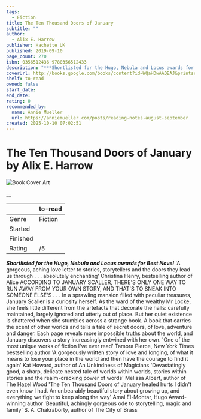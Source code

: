 ```yaml
---
tags:
  - Fiction
title: The Ten Thousand Doors of January
subtitle: ""
author:
  - Alix E. Harrow
publisher: Hachette UK
published: 2019-09-10
page_count: 270
isbn: 0356512436 9780356512433
description: "***Shortlisted for the Hugo, Nebula and Locus awards for Best Novel*** 'A gorgeous, aching love letter to stories, storytellers and the doors they lead us through . . . absolutely enchanting' Christina Henry, bestselling author of Alice ACCORDING TO JANUARY SCALLER, THERE'S ONLY ONE WAY TO RUN AWAY FROM YOUR OWN STORY, AND THAT'S TO SNEAK INTO SOMEONE ELSE'S . . . In a sprawling mansion filled with peculiar treasures, January Scaller is a curiosity herself. As the ward of the wealthy Mr Locke, she feels little different from the artefacts that decorate the halls: carefully maintained, largely ignored and utterly out of place. But her quiet existence is shattered when she stumbles across a strange book. A book that carries the scent of other worlds and tells a tale of secret doors, of love, adventure and danger. Each page reveals more impossible truths about the world, and January discovers a story increasingly entwined with her own. 'One of the most unique works of fiction I've ever read' Tamora Pierce, New York Times bestselling author 'A gorgeously written story of love and longing, of what it means to lose your place in the world and then have the courage to find it again' Kat Howard, author of An Unkindness of Magicians 'Devastatingly good, a sharp, delicate nested tale of worlds within worlds, stories within stories and the realm-cracking power of words' Melissa Albert, author of The Hazel Wood 'The Ten Thousand Doors of January healed hurts I didn't even know I had. An unbearably beautiful story about growing up, and everything we fight to keep along the way' Amal El-Mohtar, Hugo Award-winning author 'Beautiful, achingly gorgeous ode to storytelling, magic and family' S. A. Chakraborty, author of The City of Brass"
coverUrl: http://books.google.com/books/content?id=WQaHDwAAQBAJ&printsec=frontcover&img=1&zoom=1&source=gbs_api
shelf: to-read
owned: false
start_date:
end_date:
rating: 0
recommended_by:
  name: Annie Mueller
  url: https://anniemueller.com/posts/reading-notes-august-september
created: 2025-10-10 07:02:51
---
```


# The Ten Thousand Doors of January by Alix E. Harrow

![Book Cover Art](http://books.google.com/books/content?id=WQaHDwAAQBAJ&printsec=frontcover&img=1&zoom=1&source=gbs_api)

__

| &nbsp; | to-read |
| --- | --- |
| Genre | Fiction |
| Started |  |
| Finished |  |
| Rating | /5 |

***Shortlisted for the Hugo, Nebula and Locus awards for Best Novel*** 'A gorgeous, aching love letter to stories, storytellers and the doors they lead us through . . . absolutely enchanting' Christina Henry, bestselling author of Alice ACCORDING TO JANUARY SCALLER, THERE'S ONLY ONE WAY TO RUN AWAY FROM YOUR OWN STORY, AND THAT'S TO SNEAK INTO SOMEONE ELSE'S . . . In a sprawling mansion filled with peculiar treasures, January Scaller is a curiosity herself. As the ward of the wealthy Mr Locke, she feels little different from the artefacts that decorate the halls: carefully maintained, largely ignored and utterly out of place. But her quiet existence is shattered when she stumbles across a strange book. A book that carries the scent of other worlds and tells a tale of secret doors, of love, adventure and danger. Each page reveals more impossible truths about the world, and January discovers a story increasingly entwined with her own. 'One of the most unique works of fiction I've ever read' Tamora Pierce, New York Times bestselling author 'A gorgeously written story of love and longing, of what it means to lose your place in the world and then have the courage to find it again' Kat Howard, author of An Unkindness of Magicians 'Devastatingly good, a sharp, delicate nested tale of worlds within worlds, stories within stories and the realm-cracking power of words' Melissa Albert, author of The Hazel Wood 'The Ten Thousand Doors of January healed hurts I didn't even know I had. An unbearably beautiful story about growing up, and everything we fight to keep along the way' Amal El-Mohtar, Hugo Award-winning author 'Beautiful, achingly gorgeous ode to storytelling, magic and family' S. A. Chakraborty, author of The City of Brass

